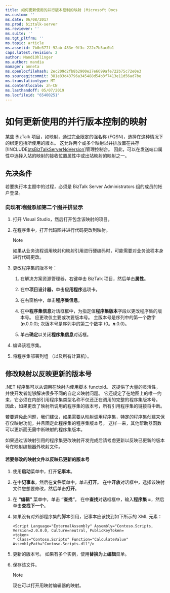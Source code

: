 ```yaml
---
title: 如何更新使用的并行版本控制的映射 |Microsoft Docs
ms.custom: ''
ms.date: 06/08/2017
ms.prod: biztalk-server
ms.reviewer: ''
ms.suite: ''
ms.tgt_pltfrm: ''
ms.topic: article
ms.assetid: 7b0e377f-92ab-483e-9f3c-222c7b5ac0b1
caps.latest.revision: 2
author: MandiOhlinger
ms.author: mandia
manager: anneta
ms.openlocfilehash: 2ec209d2fb8b2900e27e6699afe722b75c72e0e3
ms.sourcegitcommit: 381e83d43796a345488d54b3f7413e11d56ad7be
ms.translationtype: MT
ms.contentlocale: zh-CN
ms.lasthandoff: 05/07/2019
ms.locfileid: "65400251"
---
```

# <a name="how-to-update-a-map-using-side-by-side-versioning"></a>如何更新使用的并行版本控制的映射
某些 BizTalk 项目，如映射，通过完全限定的强名称 (FQSN)，选择在这种情况下的绑定包括所使用的版本。 这允许两个或多个映射以并排放置在共存[!INCLUDE[btsBizTalkServerNoVersion](../includes/btsbiztalkservernoversion-md.md)]管理控制台。 因此，可以在发送端口属性中选择入站的映射的接收位置属性中或出站映射的映射之一。  
  
## <a name="prerequisites"></a>先决条件  
 若要执行本主题中的过程，必须是 BizTalk Server Administrators 组的成员的帐户登录。  
  
### <a name="to-add-a-second-map-side-by-side-to-an-existing-map"></a>向现有地图添加第二个图并排显示  
  
1.  打开 Visual Studio，然后打开包含该映射的项目。  
  
2.  在程序集中，打开代码图并进行代码更改到映射。  
  
    > [!NOTE]  
    >  如果从业务流程调用映射和映射引用进行硬编码时，可能需要对业务流程本身进行代码更改。  
  
3.  更改程序集的版本号：  
  
    1.  在解决方案资源管理器，右键单击 BizTalk 项目，然后单击**属性**。  
  
    2.  在中**项目设计器**，单击**应用程序**选项卡。  
  
    3.  在右窗格中，单击**程序集信息**。  
  
    4.  在中**程序集信息**对话框框中，为指定值**程序集版本**字段以更改程序集的版本号。 应更改仅主要或次要版本号。 主版本号是序列中的第一个数字 (***n***.0.0.0); 次版本号是序列中的第二个数字 (0。***n***.0.0)。  
  
    5.  单击**确定**以关闭**程序集信息**对话框。  
  
4.  编译该程序集。  
  
5.  将程序集部署到组 （以及所有计算机）。  
  
## <a name="modifying-a-map-to-reflect-updated-version-numbers"></a>修改映射以反映更新的版本号  
 .NET 程序集可以从调用在映射内使用脚本 functoid。 这提供了大量的灵活性，并使开发者能够解决很多不同的自定义映射问题。 它还规定了在地图上的唯一约束，它必须在内部引用程序集类型名称不仅还正在调用的完整的程序集版本号。 因此，如果更改了映射所调用的程序集的版本号，所有引用程序集的链接将中断。  
  
 若要避免此问题，我们建议，如果需要从映射调用程序集，特定的程序集创建来保存仅映射功能，并且固定此程序集的程序集版本号。 这样一来，其他帮助器函数可以更新而无需中断映射的程序集版本。  
  
 如果通过该映射引用的程序集更改映射开发完成后请考虑更新以反映已更新的版本号在映射编辑器外映射文件。  
  
#### <a name="to-modify-a-map-file-to-reflect-updated-version-numbers"></a>若要修改的映射文件以反映已更新的版本号  
  
1.  使用**启动**菜单中，打开**记事本**。  
  
2.  在中**记事本**，然后在**文件**菜单中，单击**打开**。 在中**开放**对话框中，选择该映射文件您想要修改，然后单击**打开**。  
  
3.  在 **“编辑”** 菜单中，单击 **“查找”**。 在中**查找**对话框框中，输入**程序集 =**，然后单击**查找下一个**。  
  
4.  如果没有对外部程序集的脚本引用，记事本应该找到如下所示的 XML 元素：  
  
    ```  
    <Script Language="ExternalAssembly" Assembly="Contoso.Scripts, Version=2.0.0.0, Culture=neutral, PublicKeyToken=  
    <token>  
    " Class="Contoso.Scripts" Function="CalculateValue" AssemblyPath="Contoso.Scripts.dll"/>  
    ```  
  
5.  更新的版本号。 如果有多个实例，使用**替换为**上**编辑**菜单。  
  
6.  保存该文件。  
  
    > [!NOTE]  
    >  现在可以打开用映射编辑器的映射。